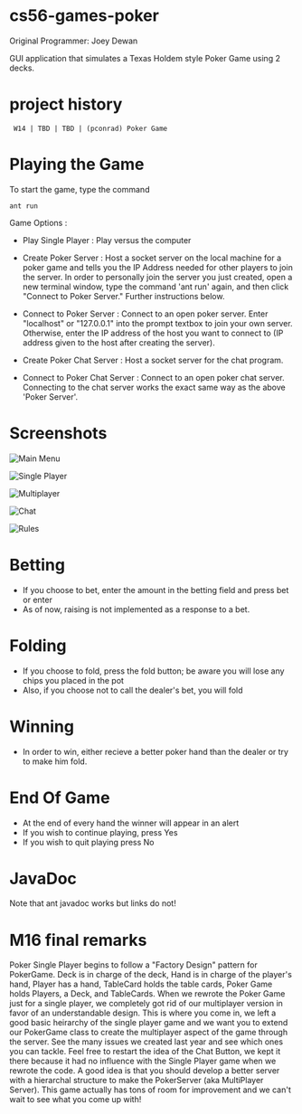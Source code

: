 cs56-games-poker
================
Original Programmer: Joey Dewan
        
GUI application that simulates a Texas Holdem style Poker Game using 2 decks.

project history
===============
```
 W14 | TBD | TBD | (pconrad) Poker Game
```

Playing the Game
================
To start the game, type the command
```
ant run
```
Game Options :

* Play Single Player : Play versus the computer

* Create Poker Server : Host a socket server on the local machine for a poker game and tells you the IP Address needed for other players to join the server. In order to personally join the server you just created, open a new terminal window, type the command 'ant run' again, and then click "Connect to Poker Server." Further instructions below.

* Connect to Poker Server : Connect to an open poker server. Enter "localhost" or "127.0.0.1" into the prompt textbox to join your own server. Otherwise, enter the IP address of the host you want to connect to (IP address given to the host after creating the server). 

* Create Poker Chat Server : Host a socket server for the chat program. 

* Connect to Poker Chat Server : Connect to an open poker chat server. Connecting to the chat server works the exact same way as the above 'Poker Server'.
 
Screenshots
===========
![Main Menu](https://raw.githubusercontent.com/dvanmali/cs56-games-poker/master/menu.png)

![Single Player](https://raw.githubusercontent.com/dvanmali/cs56-games-poker/master/singleplayer.png)

![Multiplayer](https://raw.githubusercontent.com/dvanmali/cs56-games-poker/master/multiplayer.png)

![Chat](https://raw.githubusercontent.com/dvanmali/cs56-games-poker/master/Chat.png)

![Rules](https://raw.githubusercontent.com/dvanmali/cs56-games-poker/master/src/edu/ucsb/cs56/projects/games/poker/rules.png)

Betting
=======
* If you choose to bet, enter the amount in the betting field and press bet or enter
* As of now, raising is not implemented as a response to a bet.

Folding
=======
* If you choose to fold, press the fold button; be aware you will lose any chips you placed in the pot
* Also, if you choose not to call the dealer's bet, you will fold

Winning
=======
* In order to win, either recieve a better poker hand than the dealer or try to make him fold.

End Of Game
===========
* At the end of every hand the winner will appear in an alert
* If you wish to continue playing, press Yes
* If you wish to quit playing press No

JavaDoc
=======
Note that ant javadoc works but links do not!


M16 final remarks
=================
Poker Single Player begins to follow a "Factory Design" pattern for PokerGame. Deck is in charge of the deck, Hand is in charge of the player's hand, Player has a hand, TableCard holds the table cards, Poker Game holds Players, a Deck, and TableCards. When we rewrote the Poker Game just for a single player, we completely got rid of our multiplayer version in favor of an understandable design. This is where you come in, we left a good basic heirarchy of the single player game and we want you to extend our PokerGame class to create the multiplayer aspect of the game through the server. See the many issues we created last year and see which ones you can tackle. Feel free to restart the idea of the Chat Button, we kept it there because it had no influence with the Single Player game when we rewrote the code. A good idea is that you should develop a better server with a hierarchal structure to make the PokerServer (aka MultiPlayer Server). This game actually has tons of room for improvement and we can't wait to see what you come up with!
